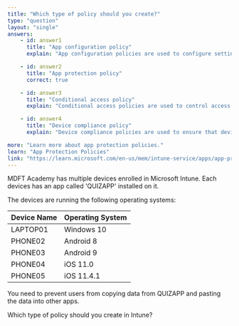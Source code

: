 ```yaml
---
title: "Which type of policy should you create?"
type: "question"
layout: "single"
answers:
    - id: answer1
      title: "App configuration policy"
      explain: "App configuration policies are used to configure settings for apps, but they do not provide data protection capabilities."

    - id: answer2
      title: "App protection policy"
      correct: true

    - id: answer3
      title: "Conditional access policy"
      explain: "Conditional access policies are used to control access to resources based on conditions such as user location, device state, and risk level, but they do not provide data protection within apps."

    - id: answer4
      title: "Device compliance policy"
      explain: "Device compliance policies are used to ensure that devices meet certain security requirements, but they do not provide data protection capabilities within apps."

more: "Learn more about app protection policies."
learn: "App Protection Policies"
link: "https://learn.microsoft.com/en-us/mem/intune-service/apps/app-protection-policies"
---
```

MDFT Academy has multiple devices enrolled in Microsoft Intune. Each devices has an app called 'QUIZAPP' installed on it. 

The devices are running the following operating systems:

| Device Name | Operating System |
|-------------|------------------|
| LAPTOP01    | Windows 10       |
| PHONE02    | Android 8        |
| PHONE03    | Android 9        |
| PHONE04    | iOS 11.0         |
| PHONE05    | iOS 11.4.1       |

You need to prevent users from copying data from QUIZAPP and pasting the data into other apps.

Which type of policy should you create in Intune? 
